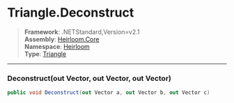 # Triangle.Deconstruct

> **Framework**: .NETStandard,Version=v2.1  
> **Assembly**: [Heirloom.Core][0]  
> **Namespace**: [Heirloom][0]  
> **Type**: [Triangle][1]  

--------------------------------------------------------------------------------

### Deconstruct(out Vector, out Vector, out Vector)

```cs
public void Deconstruct(out Vector a, out Vector b, out Vector c)
```

[0]: ../Heirloom.Core.md
[1]: Heirloom.Triangle.md

